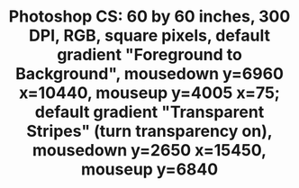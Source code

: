 ---
ee_id: '2218'
site: '1'
type: '2'
long_id: 2012-092 Photoshop CS
url: 2012-092-photoshop-cs
title: 'Photoshop CS: 60 by 60 inches, 300 DPI, RGB, square pixels, default gradient
  "Foreground to Background", mousedown y=6960 x=10440, mouseup y=4005 x=75; default
  gradient "Transparent Stripes" (turn transparency on), mousedown y=2650 x=15450,
  mouseup y=6840'
year: '2012'
medium: Chromogenic print
commission:
add_credit:
dims: 60 x 60
pitch: A ​"Double Click" photoshop. Part of my new series. LOL. :)
ps: "<p>​Decided to up the amount of clicks it takes to make my Photoshop paintings
  / photos / whatever they r. :)"
live_url:
related:
youtube:
imgs: photoshop-cs-2012-092-full-database-Team.jpg
subheading:
year2: '2012'
download:
add_credits:
related_code:
layout: things-i-made
---